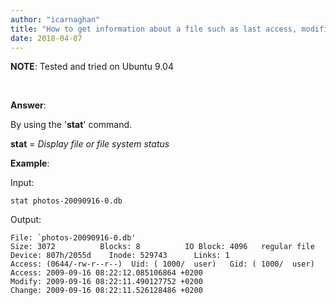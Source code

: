 ```yaml
---
author: "icarnaghan"
title: "How to get information about a file such as last access, modified or changed time using Linux"
date: 2018-04-07
---
```


**NOTE**: Tested and tried on Ubuntu 9.04

 

**Answer**:

By using the '**stat**' command.

**stat** = _Display file or file system status_

**Example**:

Input:

```
stat photos-20090916-0.db
```

Output:

```
File: `photos-20090916-0.db'
Size: 3072          Blocks: 8          IO Block: 4096   regular file
Device: 807h/2055d    Inode: 529743      Links: 1
Access: (0644/-rw-r--r--)  Uid: ( 1000/  user)   Gid: ( 1000/  user)
Access: 2009-09-16 08:22:12.085106864 +0200
Modify: 2009-09-16 08:22:11.490127752 +0200
Change: 2009-09-16 08:22:11.526128486 +0200

```
